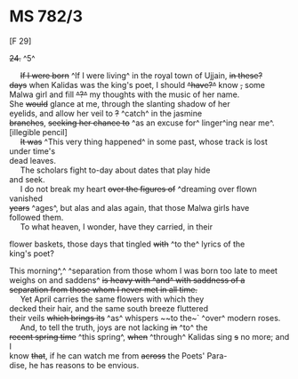 # MS 782/3

[F 29]

~~24.~~ ^5^  

&nbsp;&nbsp;&nbsp;&nbsp;&nbsp;~~If I were born~~ ^If I were living^ in the royal town of Ujjain, ~~in these?~~ \
~~days~~ when Kalidas was the king's poet, I should ~~^have?^~~ know ~~,~~ some \
Malwa girl and fill ~~^?^~~ my thoughts with the music of her name.\
She ~~would~~ glance at me, through the slanting shadow of her \
eyelids, and allow her veil to ~~?~~ ^catch^ in the jasmine \
~~branches~~, ~~seeking her chance to~~ ^as an excuse for^ linger^ing near me^. [illegible pencil] \
&nbsp;&nbsp;&nbsp;&nbsp;&nbsp;~~It was~~ ^This very thing happened^ in some past, whose track is lost under time's \
dead leaves. \
&nbsp;&nbsp;&nbsp;&nbsp;&nbsp;The scholars fight to-day about dates that play hide \
and seek. \
&nbsp;&nbsp;&nbsp;&nbsp;&nbsp;I do not break my heart ~~over the figures of~~ ^dreaming over flown vanished \
~~years~~ ^ages^, but alas and alas again, that those Malwa girls have \
followed them. \
&nbsp;&nbsp;&nbsp;&nbsp;&nbsp;To what heaven, I wonder, have they carried, in their 

flower baskets, those days that tingled ~~with~~ ^to the^ lyrics of the \
king's poet? 

This morning^,^ ^separation from those whom I was born too late to meet weighs on and saddens^ ~~is heavy with ~~^and^~~ with saddness of a \
separation from those whom I never met in all time.~~ \
&nbsp;&nbsp;&nbsp;&nbsp;&nbsp;Yet April carries the same flowers with which they \
decked their hair, and the same south breeze fluttered \
their veils ~~which brings its~~ ^as^ whispers ~~to the~` ^over^ modern roses. \
&nbsp;&nbsp;&nbsp;&nbsp;&nbsp;And, to tell the truth, joys are not lacking ~~in~~ ^to^ the \
~~recent spring time~~ ^this spring^, ~~when~~ ^through^ Kalidas sing ~~s~~ no more; and I \
know ~~that~~, if he can watch me from ~~across~~ the Poets' Para- \
dise, he has reasons to be envious.

